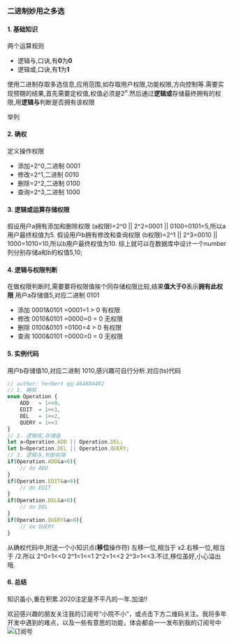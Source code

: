### 二进制妙用之多选

#### 1. 基础知识

两个运算规则 

+ 逻辑与,口诀,有**0**为**0**
+ 逻辑或,口诀,有**1**为**1**

使用二进制存取多选信息,应用范围,如存取用户权限,功能权限,方向控制等.需要实现预期的结果,首先需要定权值,权值必须是$2^n$.然后通过**逻辑或**存储最终拥有的权限,用**逻辑与**判断是否拥有该权限

举列

#### 2. 确权

定义操作权限 

* 添加=2^0,二进制 0001
* 修改=2^1,二进制 0010
* 删除=2^2,二进制 0100 
* 查询=2^3,二进制 1000

#### 3. 逻辑或运算存储权限

假设用户a拥有添加和删除权限 (a权限)=2^0 || 2^2=0001 || 0100=0101=5,所以a用户最终权值为5.
假设用户b拥有修改和查询权限 (b权限)=2^1 || 2^3=0010 || 1000=1010=10,所以b用户最终权值为10.
综上就可以在数据库中设计一个number列分别存储a和b的权值5,10;

#### 4. 逻辑与权限判断

在做权限判断时,需要要将权限值挨个同存储权限比较,结果**值大于0**表示**拥有此权限**
用户a存储值5,对应二进制 0101

* 添加 0001&0101 =0001=1 > 0 有权限
* 修改 0010&0101 =0000=0 = 0 无权限
* 删除 0100&0101 =0100=4 > 0 有权限
* 查询 1000&0101 =0000=0 = 0 无权限

#### 5. 实例代码

用户b存储值10,对应二进制 1010,感兴趣可自行分析.对应(ts)代码

```javascript
// author: herbert qq:464884492
// 1. 确权 
enum Operation {
    ADD   = 1<<0,
    EDIT  = 1<<1,
    DEL   = 1<<2,
    QUERY = 1<<3
}
// 2. 逻辑或,存储值
let a=Operation.ADD || Operation.DEL;
let b=Operation.DEL || Operation.QUERY;
// 3. 逻辑与,判断权限
if(Operation.ADD&a>0){
    // do ADD
}
if(Operation.EDIT&a>0){
    // do EDIT
}
if(Operation.DEL&a>0){
    // do DEL
}
if(Operation.QUERY&a>0){
    // do QUERY
}
```
从确权代码中,附送一个小知识点(**移位**操作符) 左移一位,相当于 x2.右移一位,相当于 /2.所以 2^0=1<<0 2^1=1<<1 2^2=1<<2 2^3=1<<3.不过,移位虽好,小心溢出哦.

#### 6. 总结

知识虽小,重在积累.2020注定是不平凡的一年.加油!!

欢迎感兴趣的朋友关注我的订阅号“小院不小”，或点击下方二维码关注。我将多年开发中遇到的难点，以及一些有意思的功能，体会都会一一发布到我的订阅号中
![订阅号](https://images.cnblogs.com/cnblogs_com/yfrs/1583406/o_dyh.jpg)